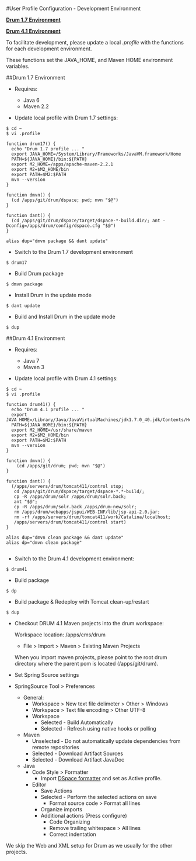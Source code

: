 #User Profile Configuration - Development Environment  

**[Drum 1.7 Environment](#drum17)**

**[Drum 4.1 Environment](#drum41)**

To facilitate development, please update a local *.profile*
with the functions for each development environment.

These functions set the JAVA_HOME, and Maven HOME environment variables.

##<a name="drum17"></a>Drum 1.7 Environment

*	Requires:
	*	Java 6
	*	Maven 2.2


* Update local profile with Drum 1.7 settings:

```
$ cd ~
$ vi .profile

function drum17() {
  echo "Drum 1.7 profile ... "
  export JAVA_HOME=/System/Library/Frameworks/JavaVM.framework/Home
  PATH=${JAVA_HOME}/bin:${PATH}
  export M2_HOME=/apps/apache-maven-2.2.1
  export M2=$M2_HOME/bin
  export PATH=$M2:$PATH
  mvn --version
}

function dmvn() {
  (cd /apps/git/drum/dspace; pwd; mvn "$@")
}

function dant() {
  (cd /apps/git/drum/dspace/target/dspace-*-build.dir/; ant -Dconfig=/apps/drum/config/dspace.cfg "$@")
}

alias dup="dmvn package && dant update"
```

* Switch to the Drum 1.7 development environment

```
$ drum17
```
* Build Drum package

```
$ dmvn package
```

* Install Drum in the update mode

```
$ dant update
```

* Build and Install Drum in the update mode

```
$ dup
```

##<a name="drum41"></a>Drum 4.1 Environment

*	Requires:
	*	Java 7
	*	Maven 3


* Update local profile with Drum 4.1 settings:

```
$ cd ~
$ vi .profile

function drum41() {
  echo "Drum 4.1 profile ... "
  export JAVA_HOME=/Library/Java/JavaVirtualMachines/jdk1.7.0_40.jdk/Contents/Home
  PATH=${JAVA_HOME}/bin:${PATH}
  export M2_HOME=/usr/share/maven
  export M2=$M2_HOME/bin
  export PATH=$M2:$PATH
  mvn --version
}

function dmvn() {
    (cd /apps/git/drum; pwd; mvn "$@")
}

function dant() {
  (/apps/servers/drum/tomcat411/control stop;
   cd /apps/git/drum/dspace/target/dspace-*.*-build/;
   cp -R /apps/drum/solr /apps/drum/solr.back;
   ant "$@";
   cp -R /apps/drum/solr.back /apps/drum-new/solr;
   rm /apps/drum/webapps/jspui/WEB-INF/lib/jsp-api-2.0.jar;
   rm -rf /apps/servers/drum/tomcat411/work/Catalina/localhost;
   /apps/servers/drum/tomcat411/control start)
}

alias dup="dmvn clean package && dant update"
alias dp="dmvn clean package"


```


* Switch to the Drum 4.1 development environment:

```
$ drum41
```

* Build package

```
$ dp
```

* Build package & Redeploy with Tomcat clean-up/restart

```
$ dup
```

* Checkout DRUM 4.1 Maven projects into the drum workspace:

	Workspace location: /apps/cms/drum
	
	* File > Import > Maven > Existing Maven Projects
	
	When you import maven projects, please point to the root drum directory where the  parent pom is located (/apps/git/drum). 

* Set Spring Source settings
* SpringSource Tool > Preferences

	* General:
		* Workspace > New text file delimeter > Other > Windows
		* Workspace > Text file encoding > Other UTF-8
		* Workspace 
			* Selected - Build Automatically 
			* Selected - Refresh using native hooks or polling
	* Maven 
		 * Unselected - Do not automatically update dependencies from remote repositories
         * Selected - Download Artifact Sources
         * Selected - Download Artifact JavaDoc
    * Java
    	* Code Style > Formatter
        	* Import [DSpace formatter](https://wiki.duraspace.org/display/DSPACE/Code+Contribution+Guidelines#CodeContributionGuidelines-CodingConventions) and set as Active profile.
        * Editor
        	* Save Actions
        	* Selected - Perform the selected actions on save
            	* Format source code > Format all lines
            * Organize imports
            * Additional actions (Press configure)
                * Code Organizing
                 * Remove trailing whitespace > All lines
                 * Correct indentation
                 
 We skip the Web and XML setup for Drum as we usually for the other projects.






